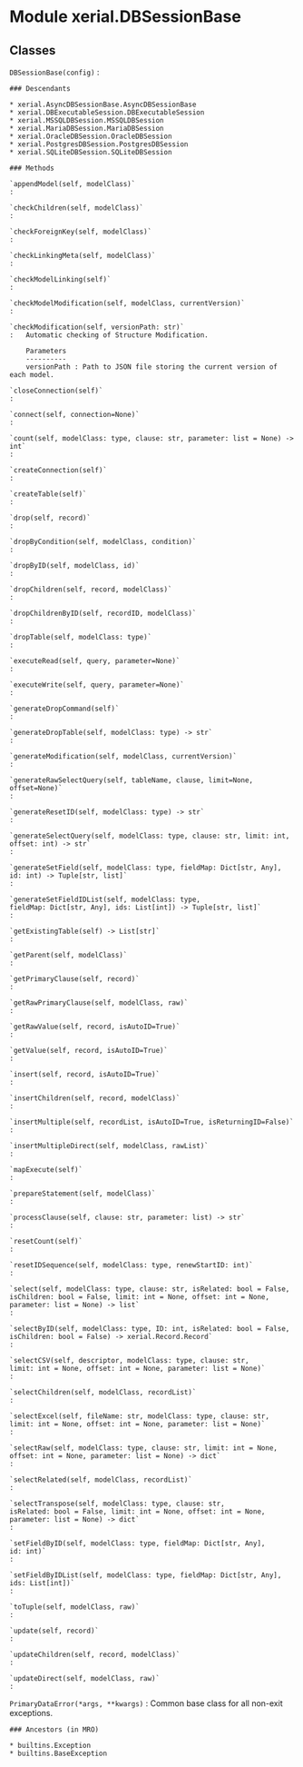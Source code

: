 Module xerial.DBSessionBase
===========================

Classes
-------

`DBSessionBase(config)`
:   

    ### Descendants

    * xerial.AsyncDBSessionBase.AsyncDBSessionBase
    * xerial.DBExecutableSession.DBExecutableSession
    * xerial.MSSQLDBSession.MSSQLDBSession
    * xerial.MariaDBSession.MariaDBSession
    * xerial.OracleDBSession.OracleDBSession
    * xerial.PostgresDBSession.PostgresDBSession
    * xerial.SQLiteDBSession.SQLiteDBSession

    ### Methods

    `appendModel(self, modelClass)`
    :

    `checkChildren(self, modelClass)`
    :

    `checkForeignKey(self, modelClass)`
    :

    `checkLinkingMeta(self, modelClass)`
    :

    `checkModelLinking(self)`
    :

    `checkModelModification(self, modelClass, currentVersion)`
    :

    `checkModification(self, versionPath: str)`
    :   Automatic checking of Structure Modification.
        
        Parameters
        ----------
        versionPath : Path to JSON file storing the current version of each model.

    `closeConnection(self)`
    :

    `connect(self, connection=None)`
    :

    `count(self, modelClass: type, clause: str, parameter: list = None) ‑> int`
    :

    `createConnection(self)`
    :

    `createTable(self)`
    :

    `drop(self, record)`
    :

    `dropByCondition(self, modelClass, condition)`
    :

    `dropByID(self, modelClass, id)`
    :

    `dropChildren(self, record, modelClass)`
    :

    `dropChildrenByID(self, recordID, modelClass)`
    :

    `dropTable(self, modelClass: type)`
    :

    `executeRead(self, query, parameter=None)`
    :

    `executeWrite(self, query, parameter=None)`
    :

    `generateDropCommand(self)`
    :

    `generateDropTable(self, modelClass: type) ‑> str`
    :

    `generateModification(self, modelClass, currentVersion)`
    :

    `generateRawSelectQuery(self, tableName, clause, limit=None, offset=None)`
    :

    `generateResetID(self, modelClass: type) ‑> str`
    :

    `generateSelectQuery(self, modelClass: type, clause: str, limit: int, offset: int) ‑> str`
    :

    `generateSetField(self, modelClass: type, fieldMap: Dict[str, Any], id: int) ‑> Tuple[str, list]`
    :

    `generateSetFieldIDList(self, modelClass: type, fieldMap: Dict[str, Any], ids: List[int]) ‑> Tuple[str, list]`
    :

    `getExistingTable(self) ‑> List[str]`
    :

    `getParent(self, modelClass)`
    :

    `getPrimaryClause(self, record)`
    :

    `getRawPrimaryClause(self, modelClass, raw)`
    :

    `getRawValue(self, record, isAutoID=True)`
    :

    `getValue(self, record, isAutoID=True)`
    :

    `insert(self, record, isAutoID=True)`
    :

    `insertChildren(self, record, modelClass)`
    :

    `insertMultiple(self, recordList, isAutoID=True, isReturningID=False)`
    :

    `insertMultipleDirect(self, modelClass, rawList)`
    :

    `mapExecute(self)`
    :

    `prepareStatement(self, modelClass)`
    :

    `processClause(self, clause: str, parameter: list) ‑> str`
    :

    `resetCount(self)`
    :

    `resetIDSequence(self, modelClass: type, renewStartID: int)`
    :

    `select(self, modelClass: type, clause: str, isRelated: bool = False, isChildren: bool = False, limit: int = None, offset: int = None, parameter: list = None) ‑> list`
    :

    `selectByID(self, modelClass: type, ID: int, isRelated: bool = False, isChildren: bool = False) ‑> xerial.Record.Record`
    :

    `selectCSV(self, descriptor, modelClass: type, clause: str, limit: int = None, offset: int = None, parameter: list = None)`
    :

    `selectChildren(self, modelClass, recordList)`
    :

    `selectExcel(self, fileName: str, modelClass: type, clause: str, limit: int = None, offset: int = None, parameter: list = None)`
    :

    `selectRaw(self, modelClass: type, clause: str, limit: int = None, offset: int = None, parameter: list = None) ‑> dict`
    :

    `selectRelated(self, modelClass, recordList)`
    :

    `selectTranspose(self, modelClass: type, clause: str, isRelated: bool = False, limit: int = None, offset: int = None, parameter: list = None) ‑> dict`
    :

    `setFieldByID(self, modelClass: type, fieldMap: Dict[str, Any], id: int)`
    :

    `setFieldByIDList(self, modelClass: type, fieldMap: Dict[str, Any], ids: List[int])`
    :

    `toTuple(self, modelClass, raw)`
    :

    `update(self, record)`
    :

    `updateChildren(self, record, modelClass)`
    :

    `updateDirect(self, modelClass, raw)`
    :

`PrimaryDataError(*args, **kwargs)`
:   Common base class for all non-exit exceptions.

    ### Ancestors (in MRO)

    * builtins.Exception
    * builtins.BaseException